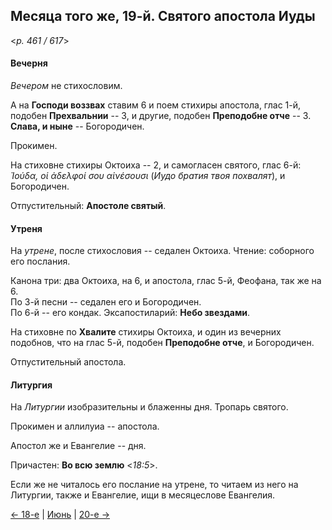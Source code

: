 
## Месяца того же, 19-й. Святого апостола Иуды  

<*p. 461 / 617*>

#### Вечерня

*Вечером* не стихословим. 

А на **Господи воззвах** ставим 6 и поем стихиры апостола, глас 1-й, подобен **Прехвальнии** -- 3, 
и другие, подобен **Преподобне отче** -- 3. 
**Слава, и ныне** -- Богородичен.  

Прокимен. 

На стиховне стихиры Октоиха -- 2, и самогласен святого, глас 6-й: *Ἰούδα, οἱ ἀδελφοί σου αἱνέσουσι* 
(*Иудо братия твоя похвалят*), и Богородичен. 

Отпустительный: **Апостоле святый**. 

#### Утреня

На *утрене*, после стихословия -- седален Октоиха. 
Чтение: соборного его послания.   

Канона три: два Октоиха, на 6, и апостола, глас 5-й, Феофана, так же на 6.   
По 3-й песни -- седален его и Богородичен.  
По 6-й -- его кондак.
Эксапостиларий: **Небо звездами**. 

На стиховне по **Хвалите** стихиры Октоиха, и один из вечерних подобнов, что на глас 5-й, 
подобен **Преподобне отче**, и Богородичен. 

Отпустительный апостола.   

#### Литургия

На *Литургии* изобразительны и блаженны дня. 
Тропарь святого. 

Прокимен и аллилуиа -- апостола. 

Апостол же и Евангелие -- дня. 

Причастен: **Во всю землю** <*18:5*>. 

Если же не читалось его послание на утрене, то читаем из него на Литургии, также и Евангелие, 
ищи в месяцеслове Евангелия. 
   
[← 18-е](06_18_EUR.ru.md) | [Июнь](README.md#19-й) | [20-е →](06_20_EUR.ru.md)
